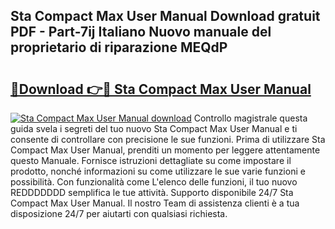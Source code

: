 ## Sta Compact Max User Manual Download gratuit PDF - Part-7ij Italiano Nuovo manuale del proprietario di riparazione MEQdP

# <h2><a href="http://dfbpdr.blite.top/?on=Sta+Compact+Max+User+Manual">🔗Download 👉🔴 Sta Compact Max User Manual</a></h2>

[![Sta Compact Max User Manual download](https://i.imgur.com/lujVjoI.png)](http://dfbpdr.blite.top/?on=Sta+Compact+Max+User+Manual)
Controllo magistrale questa guida svela i segreti del tuo nuovo Sta Compact Max User Manual e ti consente di controllare con precisione le sue funzioni. Prima di utilizzare Sta Compact Max User Manual, prenditi un momento per leggere attentamente questo Manuale. Fornisce istruzioni dettagliate su come impostare il prodotto, nonché informazioni su come utilizzare le sue varie funzioni e possibilità. Con funzionalità come L'elenco delle funzioni, il tuo nuovo REDDDDDDD semplifica le tue attività. Supporto disponibile 24/7 Sta Compact Max User Manual. Il nostro Team di assistenza clienti è a tua disposizione 24/7 per aiutarti con qualsiasi richiesta.
